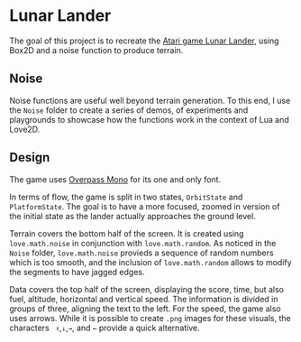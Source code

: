 # Lunar Lander

The goal of this project is to recreate the [Atari game Lunar Lander](https://en.wikipedia.org/wiki/Lunar_Lander), using Box2D and a noise function to produce terrain.

## Noise

Noise functions are useful well beyond terrain generation. To this end, I use the `Noise` folder to create a series of demos, of experiments and playgrounds to showcase how the functions work in the context of Lua and Love2D.

## Design

The game uses [Overpass Mono](https://fonts.google.com/specimen/Overpass+Mono) for its one and only font.

In terms of flow, the game is split in two states, `OrbitState` and `PlatformState`. The goal is to have a more focused, zoomed in version of the initial state as the lander actually approaches the ground level.

Terrain covers the bottom half of the screen. It is created using `love.math.noise` in conjunction with `love.math.random`. As noticed in the `Noise` folder, `love.math.noise` provieds a sequence of random numbers which is too smooth, and the inclusion of `love.math.random` allows to modify the segments to have jagged edges.

Data covers the top half of the screen, displaying the score, time, but also fuel, altitude, horizontal and vertical speed. The information is divided in groups of three, aligning the text to the left. For the speed, the game also uses arrows. While it is possible to create `.png` images for these visuals, the characters ` ↑`,`↓`,`→`, and `←` provide a quick alternative.
